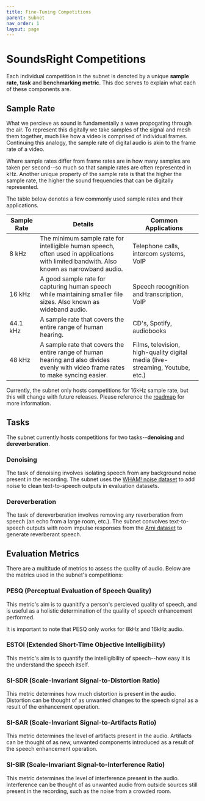 ```yaml
---
title: Fine-Tuning Competitions
parent: Subnet
nav_order: 1
layout: page
---
```

# SoundsRight Competitions

Each individual competition in the subnet is denoted by a unique **sample rate**, **task** and **benchmarking metric**. This doc serves to explain what each of these components are.

## Sample Rate

What we percieve as sound is fundamentally a wave propogating through the air. To represent this digitally we take samples of the signal and mesh them together, much like how a video is comprised of individual frames. Continuing this analogy, the sample rate of digital audio is akin to the frame rate of a video.

Where sample rates differ from frame rates are in how many samples are taken per second--so much so that sample rates are often represented in kHz. Another unique property of the sample rate is that the higher the sample rate, the higher the sound frequencies that can be digitally represented.

The table below denotes a few commonly used sample rates and their applications.

| Sample Rate | Details | Common Applications |
| ----------- | ------- | ------------------- |
| 8 kHz | The minimum sample rate for intelligible human speech, often used in applications with limited bandwith. Also known as narrowband audio. | Telephone calls, intercom systems, VoIP |
| 16 kHz | A good sample rate for capturing human speech while maintaining smaller file sizes. Also known as wideband audio. | Speech recognition and transcription, VoIP |
| 44.1 kHz | A sample rate that covers the entire range of human hearing. | CD's, Spotify, audiobooks |
| 48 kHz | A sample rate that covers the entire range of human hearing and also divides evenly with video frame rates to make syncing easier. | Films, television, high-quality digital media (live-streaming, Youtube, etc.) |

Currently, the subnet only hosts competitions for 16kHz sample rate, but this will change with future releases. Please reference the [roadmap](roadmap.html) for more information.

## Tasks

The subnet currently hosts competitions for two tasks--**denoising** and **dereverberation**. 

### Denoising

The task of denoising involves isolating speech from any background noise present in the recording. The subnet uses the [WHAM! noise dataset](http://wham.whisper.ai/) to add noise to clean text-to-speech outputs in evaluation datasets.

### Dereverberation

The task of dereverberation involves removing any reverberation from speech (an echo from a large room, etc.). The subnet convolves text-to-speech outputs with room impulse responses from the [Arni dataset](https://zenodo.org/records/6985104) to generate reverberant speech.

## Evaluation Metrics

There are a multitude of metrics to assess the quality of audio. Below are the metrics used in the subnet's competitions:

### PESQ (Perceptual Evaluation of Speech Quality)

This metric's aim is to quanitify a person's percieved quality of speech, and is useful as a holistic determination of the quality of speech enhancement performed.

It is important to note that PESQ only works for 8kHz and 16kHz audio.

### ESTOI (Extended Short-Time Objective Intelligibility)

This metric's aim is to quantify the intelligibility of speech--how easy it is the understand the speech itself.

### SI-SDR (Scale-Invariant Signal-to-Distortion Ratio)

This metric determines how much distortion is present in the audio. Distortion can be thought of as unwanted changes to the speech signal as a result of the enhancement operation.

### SI-SAR (Scale-Invariant Signal-to-Artifacts Ratio)

This metric determines the level of artifacts present in the audio. Artifacts can be thought of as new, unwanted components introduced as a result of the speech enhancement operation.

### SI-SIR (Scale-Invariant Signal-to-Interference Ratio)

This metric determines the level of interference present in the audio. Interference can be thought of as unwanted audio from outside sources still present in the recording, such as the noise from a crowded room.